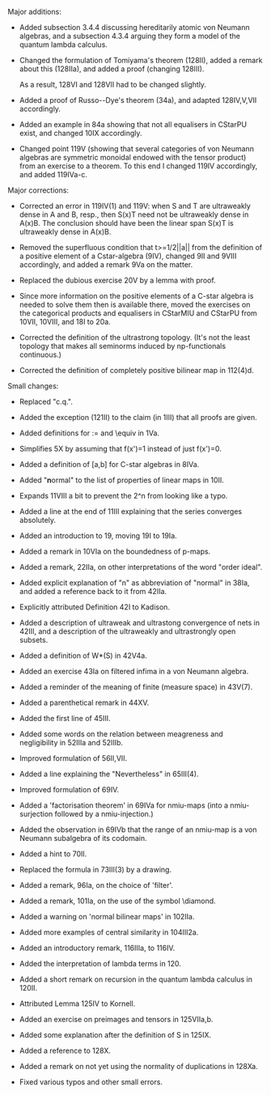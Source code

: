 Major additions:

* Added subsection 3.4.4 discussing hereditarily atomic von Neumann algebras, 
  and a subsection 4.3.4 arguing they form a model of 
  the quantum lambda calculus.

* Changed the formulation of Tomiyama's theorem (128II),
    added a remark about this (128IIa), and added a proof
    (changing 128III).
    
    As a result, 128VI and 128VII had to be changed slightly.

* Added a proof of Russo--Dye's theorem (34a), and adapted
  128IV,V,VII accordingly.

* Added an example in 84a showing that not all equalisers in CStarPU exist,
  and changed 10IX accordingly.

* Changed point 119V (showing that several categories of von Neumann algebras
  are symmetric monoidal endowed with the tensor product) from an
  exercise to a theorem.  To this end I changed 119IV accordingly,
  and added  119IVa-c.

Major corrections:

* Corrected an error in 119IV(1) and 119V: when S and T are ultraweakly dense
  in A and B, resp., then S(x)T need not be ultraweakly dense in A(x)B.
  The conclusion should have been the linear span S(x)T is ultraweakly
  dense in A(x)B.

* Removed the superfluous condition that t>=1/2||a|| from the definition 
  of a positive element of a Cstar-algebra (9IV), changed 9II and 9VIII
  accordingly, and added a remark 9Va on the matter.

* Replaced the dubious exercise 20V by a lemma with proof.

* Since more information on the positive elements of a C-star algebra
  is needed to solve them then is available there, moved the exercises on 
  the categorical products and equalisers in CStarMIU and CStarPU 
  from 10VII, 10VIII, and 18I to 20a.

* Corrected the definition of the ultrastrong topology. (It's not the least
  topology that makes all seminorms induced by np-functionals continuous.)

* Corrected the definition of completely positive bilinear map in 112(4)d.

Small changes:

* Replaced "c.q.".

* Added the exception (121II) to the claim (in 1III) that all proofs are given.

* Added definitions for := and \equiv in 1Va.

* Simplifies 5X by assuming that f(x')=1 instead of just f(x')=0.

* Added a definition of [a,b] for C-star algebras in 8IVa.

* Added "**n**ormal" to the list of properties of linear maps in 10II.

* Expands 11VIII a bit to prevent the 2^n from looking like a typo.

* Added a line at the end of 11III explaining that 
  the series converges absolutely.

* Added an introduction to 19, moving 19I to 19Ia.

* Added a remark in 10VIa on the boundedness of p-maps.

* Added a remark, 22IIa, on other interpretations of the word "order ideal".

* Added explicit explanation of "n" as abbreviation of "normal" in 38Ia,
  and added a reference back to it from 42IIa.

* Explicitly attributed Definition 42I to Kadison.

* Added a description of ultraweak and ultrastong convergence of nets in 42III,
  and a description of the ultraweakly and ultrastrongly open subsets.

* Added a definition of W\*(S) in 42V4a.

* Added an exercise 43Ia on filtered infima in a von Neumann algebra.

* Added a reminder of the meaning of finite (measure space) in 43V(7).

* Added a parenthetical remark in 44XV.

* Added the first line of 45III.

* Added some words on the relation between meagreness and negligibility
  in 52IIIa and 52IIIb.

* Improved formulation of 56II,VII.

* Added a line explaining the "Nevertheless" in 65III(4).

* Improved formulation of 69IV.

* Added a 'factorisation theorem' in 69IVa for nmiu-maps (into a 
  nmiu-surjection followed by a nmiu-injection.)

* Added the observation in 69IVb that the range of an nmiu-map is a
  von Neumann subalgebra of its codomain.

* Added a hint to 70II.

* Replaced the formula in 73III(3) by a drawing.

* Added a remark, 96Ia, on the choice of 'filter'.

* Added a remark, 101Ia, on the use of the symbol \diamond.

* Added a warning on 'normal bilinear maps' in 102IIa.

* Added more examples of central similarity in 104III2a.

* Added an introductory remark, 116IIIa, to 116IV.

* Added the interpretation of lambda terms in 120.

* Added a short remark on recursion in the quantum lambda calculus in 120II.

* Attributed Lemma 125IV to Kornell.

* Added an exercise on preimages and tensors in 125VIIa,b.

* Added some explanation after the definition of S in 125IX.

* Added a reference to 128X.

* Added a remark on not yet using the normality of duplications in 128Xa.

* Fixed various typos and other small errors.


